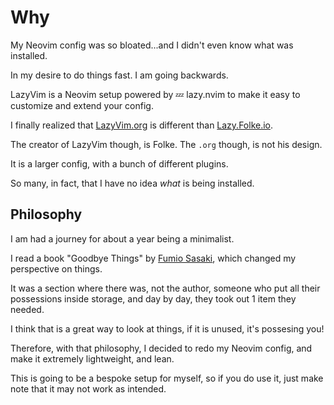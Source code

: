 # Why
My Neovim config was so bloated...and I didn't even know what was installed.

In my desire to do things fast. I am going backwards.

LazyVim is a Neovim setup powered by 💤 lazy.nvim to make it easy to customize and extend your config.

I finally realized that [LazyVim.org](https://www.lazyvim.org/) is different than [Lazy.Folke.io](https://lazy.folke.io/).

The creator of LazyVim though, is Folke. The `.org` though, is not his design.

It is a larger config, with a bunch of different plugins.

So many, in fact, that I have no idea *what* is being installed.

## Philosophy

I am had a journey for about a year being a minimalist.

I read a book "Goodbye Things" by [Fumio Sasaki](https://www.goodreads.com/author/show/15267855.Fumio_Sasaki), which changed my perspective on things.

It was a section where there was, not the author, someone who put all their possessions inside storage, and day by day, they took out 1 item they needed.

I think that is a great way to look at things, if it is unused, it's possesing you!

Therefore, with that philosophy, I decided to redo my Neovim config, and make it extremely lightweight, and lean.

This is going to be a bespoke setup for myself, so if you do use it, just make note that it may not work as intended.


